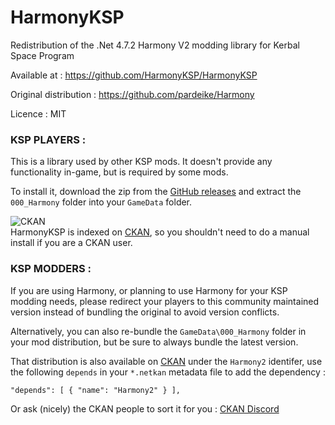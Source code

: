 # HarmonyKSP

Redistribution of the .Net 4.7.2 Harmony V2 modding library for Kerbal Space Program

Available at : https://github.com/HarmonyKSP/HarmonyKSP

Original distribution : https://github.com/pardeike/Harmony

Licence : MIT

### KSP PLAYERS :
This is a library used by other KSP mods. It doesn't provide any functionality in-game, but is required by some mods.

To install it, download the zip from the [GitHub releases](https://github.com/KSPModdingLibs/HarmonyKSP/releases) and extract the `000_Harmony` folder into your 
`GameData` folder.

![CKAN](https://raw.githubusercontent.com/KSP-CKAN/CKAN/master/assets/ckan-indexed.svg)\
HarmonyKSP is indexed on [CKAN](https://github.com/KSP-CKAN/CKAN), so you shouldn't need to do a manual install if you are a CKAN user.

### KSP MODDERS :
If you are using Harmony, or planning to use Harmony for your KSP modding needs, please redirect your players to this community maintained version instead of bundling the original to avoid version conflicts.

Alternatively, you can also re-bundle the `GameData\000_Harmony` folder in your mod distribution, but be sure to always bundle the latest version.

That distribution is also available on [CKAN](https://github.com/KSP-CKAN/NetKAN/blob/master/NetKAN/Harmony2.netkan) under the `Harmony2` identifer, use the following `depends` in your `*.netkan` metadata file to add the dependency :
```
"depends": [ { "name": "Harmony2" } ],
```
Or ask (nicely) the CKAN people to sort it for you : [CKAN Discord](https://discord.gg/Mb4nXQD) 
